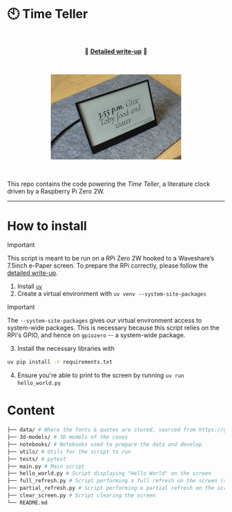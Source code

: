 # :clock10: Time Teller

<br>

<p align="center">🚀 <a href="https://time-teller.arthurgassner.ch"><strong>Detailed write-up</strong></a> 🚀</p>

<br>


<p align="center"><img src="img/clock.jpg" width="60%"><p>

<br> 

This repo contains the code powering the _Time Teller_, a literature clock driven by a Raspberry Pi Zero 2W.

---

# How to install

> [!IMPORTANT]
> This script is meant to be run on a RPi Zero 2W hooked to a Waveshare’s 7.5inch e-Paper screen.
> To prepare the RPi correctly, please follow the [detailed write-up](https://time-teller.arthurgassner.ch).

1. Install [`uv`](https://docs.astral.sh/uv/)
2. Create a virtual environment with `uv venv --system-site-packages`

> [!IMPORTANT]
> The `--system-site-packages` gives our virtual environment access to system-wide packages.
> This is necessary because this script relies on the RPi's GPIO, and hence on `gpiozero` -- a system-wide package.

3. Install the necessary libraries with

```bash
uv pip install -r requirements.txt
```

4. Ensure you're able to print to the screen by running `uv run hello_world.py`

# Content

```bash
├── data/ # Where the fonts & quotes are stored, sourced from https://github.com/JohannesNE/literature-clock and https://fonts.google.com/
├── 3d-models/ # 3D models of the cases
├── notebooks/ # Notebooks used to prepare the data and develop
├── utils/ # Utils for the script to run
├── tests/ # pytest
├── main.py # Main script
├── hello_world.py # Script displaying "Hello World" on the screen
├── full_refresh.py # Script performing a full refresh on the screen (see https://time-teller.arthurgassner.ch/#step-3-display-something-on-the-screen)
├── partial_refresh.py # Script performing a partial refresh on the screen (see https://time-teller.arthurgassner.ch/#step-3-display-something-on-the-screen)
├── clear_screen.py # Script clearing the screen
└── README.md 
```
